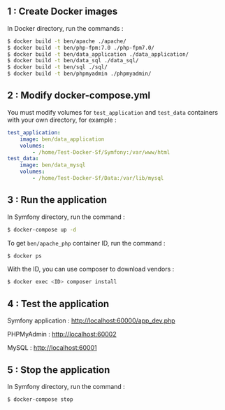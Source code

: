 1 : Create Docker images
-----------------------------

In Docker directory, run the commands :
```bash
$ docker build -t ben/apache ./apache/
$ docker build -t ben/php-fpm:7.0 ./php-fpm7.0/
$ docker build -t ben/data_application ./data_application/
$ docker build -t ben/data_sql ./data_sql/
$ docker build -t ben/sql ./sql/
$ docker build -t ben/phpmyadmin ./phpmyadmin/
```

2 : Modify docker-compose.yml
-----------------------------
You must modify volumes for `test_application` and `test_data` containers with your own directory, for example :
```yaml
test_application:
    image: ben/data_application
    volumes:
        - /home/Test-Docker-Sf/Symfony:/var/www/html
test_data:
    image: ben/data_mysql
    volumes:
        - /home/Test-Docker-Sf/Data:/var/lib/mysql
```

3 : Run the application
-----------------------------

In Symfony directory, run the command :
```bash
$ docker-compose up -d
```

To get `ben/apache_php` container ID, run the command :
```bash
$ docker ps
```

With the ID, you can use composer to download vendors :
```bash
$ docker exec <ID> composer install
```

4 : Test the application
-----------------------------
Symfony application : [http://localhost:60000/app_dev.php](http://localhost:60000/app_dev.php)

PHPMyAdmin : [http://localhost:60002](http://localhost:60002)

MySQL : [http://localhost:60001](http://localhost:60001)

5 : Stop the application
-----------------------------
In Symfony directory, run the command :
```bash
$ docker-compose stop
```
